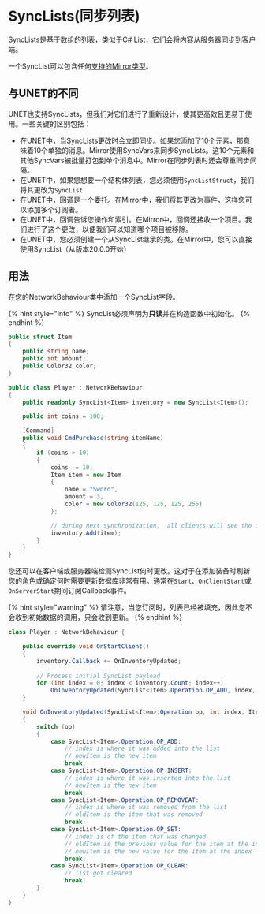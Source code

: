 # SyncLists(同步列表)

SyncLists是基于数组的列表，类似于C# [List](https://docs.microsoft.com/en-us/dotnet/api/system.collections.generic.list-1?view=netframework-4.7.2)，它们会将内容从服务器同步到客户端。

一个SyncList可以包含任何[支持的Mirror类型](../data-types.md)。

## 与UNET的不同 <a href="#differences-with-hlapi" id="differences-with-hlapi"></a>

UNET也支持SyncLists，但我们对它们进行了重新设计，使其更高效且更易于使用。一些关键的区别包括：

* 在UNET中，当SyncLists更改时会立即同步。如果您添加了10个元素，那意味着10个单独的消息。Mirror使用SyncVars来同步SyncLists。这10个元素和其他SyncVars被批量打包到单个消息中。Mirror在同步列表时还会尊重同步间隔。
* 在UNET中，如果您想要一个结构体列表，您必须使用`SyncListStruct`，我们将其更改为`SyncList`
* 在UNET中，回调是一个委托。在Mirror中，我们将其更改为事件，这样您可以添加多个订阅者。
* 在UNET中，回调告诉您操作和索引。在Mirror中，回调还接收一个项目。我们进行了这个更改，以便我们可以知道哪个项目被移除。
* 在UNET中，您必须创建一个从SyncList继承的类。在Mirror中，您可以直接使用SyncList（从版本20.0.0开始）

## 用法 <a href="#usage" id="usage"></a>

在您的NetworkBehaviour类中添加一个SyncList字段。

{% hint style="info" %}
SyncList必须声明为**只读**并在构造函数中初始化。
{% endhint %}

```csharp
public struct Item
{
    public string name;
    public int amount;
    public Color32 color;
}

public class Player : NetworkBehaviour
{
    public readonly SyncList<Item> inventory = new SyncList<Item>();

    public int coins = 100;

    [Command]
    public void CmdPurchase(string itemName)
    {
        if (coins > 10)
        {
            coins -= 10;
            Item item = new Item
            {
                name = "Sword",
                amount = 3,
                color = new Color32(125, 125, 125, 255)
            };

            // during next synchronization,  all clients will see the item
            inventory.Add(item);
        }
    }
}
```

您还可以在客户端或服务器端检测SyncList何时更改。这对于在添加装备时刷新您的角色或确定何时需要更新数据库非常有用。通常在`Start`、`OnClientStart`或`OnServerStart`期间订阅Callback事件。

{% hint style="warning" %}
请注意，当您订阅时，列表已经被填充，因此您不会收到初始数据的调用，只会收到更新。
{% endhint %}

```csharp
class Player : NetworkBehaviour {

    public override void OnStartClient()
    {
        inventory.Callback += OnInventoryUpdated;
        
        // Process initial SyncList payload
        for (int index = 0; index < inventory.Count; index++)
            OnInventoryUpdated(SyncList<Item>.Operation.OP_ADD, index, new Item(), inventory[index]);
    }

    void OnInventoryUpdated(SyncList<Item>.Operation op, int index, Item oldItem, Item newItem)
    {
        switch (op)
        {
            case SyncList<Item>.Operation.OP_ADD:
                // index is where it was added into the list
                // newItem is the new item
                break;
            case SyncList<Item>.Operation.OP_INSERT:
                // index is where it was inserted into the list
                // newItem is the new item
                break;
            case SyncList<Item>.Operation.OP_REMOVEAT:
                // index is where it was removed from the list
                // oldItem is the item that was removed
                break;
            case SyncList<Item>.Operation.OP_SET:
                // index is of the item that was changed
                // oldItem is the previous value for the item at the index
                // newItem is the new value for the item at the index
                break;
            case SyncList<Item>.Operation.OP_CLEAR:
                // list got cleared
                break;
        }
    }
}
```
